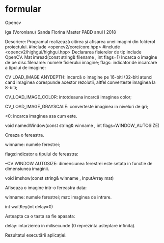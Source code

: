 # formular
Opencv


Iga (Voronianu)
Sanda  Florina
Master PABD anul I 2018

Descriere:
Programul  realizează citirea  și   afisarea unei imagini din folderol proiectului.
#include <opencv2/core/core.hpp>
#include <opencv2/highgui/highgui.hpp>
Declararea  fisierelor de tip include OpenCV.
 Mat imread(const string& filename , int flags=1)
Incarca  o imagine de pe disc.filename: numele fisierului imagine; 
flags: indicator de incarcare a tipului de imagine:


CV LOAD_IMAGE ANYDEPTH: incarcă o imagine pe 16-biti \32-biti  atunci  cand  imaginea  corespunde acestor rezolutii, altfel 
converteste imaginea la 8-biti;

CV_LOAD_IMAGE_COLOR: intotdeauna  incarcă  imaginea color;

CV_LOAD_IMAGE_GRAYSCALE: converteste
imaginea in niveluri de gri; 
  
 <0: incarca imaginea  asa cum este.

 void namedWindow(const string& winname , int flags=WINDOW_AUTOSIZE)

Creaza  o fereastra.

winname: numele ferestrei;

 flags:indicator a tipului de   fereastra:

–CV
WINDOW AUTOSIZE: dimensiunea ferestrei este setata in functie de
dimensiunea imaginii.

 void imshow(const string& winname , InputArray mat)

Afiseaza  o imagine 
intr-o  fereastra  data:

winname: numele ferestrei; mat:
imaginea de intrare.

 int waitKey(int delay=0)

Asteapta  ca o tasta sa 
fie apasata:

delay: 
intarzierea  in milisecunde (0
reprezinta   asteptare infinita).

 

Rezultatul  executării aplicației.



































